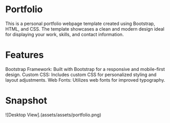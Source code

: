 # Portfolio
This is a personal portfolio webpage template created using Bootstrap, HTML, and CSS. The template showcases a clean and modern design ideal for displaying your work, skills, and contact information.

# Features
Bootstrap Framework: Built with Bootstrap for a responsive and mobile-first design.
Custom CSS: Includes custom CSS for personalized styling and layout adjustments.
Web Fonts: Utilizes web fonts for improved typography.

# Snapshot

![Desktop View].(assets/assets/portfolio.png)

